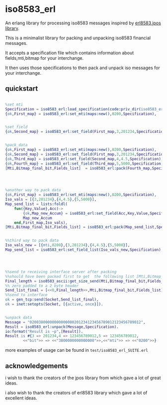 iso8583_erl
=====

An erlang library for processing iso8583 messages inspired by [erl8583],[jpos library].

This is a minimalist library for  packing and unpacking iso8583 financial messages.

It accepts a specification file which contains information about fields,mti,bitmap  for your interchange.

It then uses those specifications to then pack and unpack iso messages for your interchange.





## quickstart ##
```erlang

%set mti
Specification = iso8583_erl:load_specification(code:priv_dir(iso8583_erl)++"/custom.cfg"),
{ok,First_map} = iso8583_erl:set_mti(maps:new(),0200,Specification),


%set field
{ok,Second_map} = iso8583_erl:set_field(First_map,3,201234,Specification),


%pack_data
{ok,First_map} = iso8583_erl:set_mti(maps:new(),0200,Specification),
{ok,Second_map} = iso8583_erl:set_field(First_map,3,201234,Specification),
{ok,Third_map} = iso8583_erl:set_field(Second_map,4,4.5,Specification),
{ok,Fourth_map} = iso8583_erl:set_field(Third_map,5,5000,Specification),
[Mti,Bitmap_final_bit,Fields_list]  = iso8583_erl:pack(Fourth_map,Specification),




%another way to pack data
{ok,First_map} = iso8583_erl:set_mti(maps:new(),0200,Specification),	
Iso_vals = [{3,201234},{4,4.5},{5,5000}],
Map_send_list = lists:foldl(
	fun({Key,Value},Acc)->
		{ok,Map_new_Accum} = iso8583_erl:set_field(Acc,Key,Value,Specification),
		Map_new_Accum
	end,First_map,Iso_vals),
[Mti,Bitmap_final_bit,Fields_list] = iso8583_erl:pack(Map_send_list,Specification).


%%third way to pack data
Iso_vals_new = [{mti,0200},{3,201234},{4,4.5},{5,5000}],
Map_send_list = iso8583_erl:set_field_list(Iso_vals_new,Specification),




%%send to receiving interface server after packing 
%%should have been packed first to get  the following list [Mti,Bitmap_final_bit,Fields_list]
Final_length = iso8583_ascii:get_size_send(Mti,Bitmap_final_bit,Fields_list),
%% zero padded to a 2 byte header
Send_list_final = [<<0,Final_length>>,Mti,Bitmap_final_bit,Fields_list],
%%send to interface
ok = gen_tcp:send(Socket,Send_list_final),
ok = inet:setopts(Socket, [{active, once}]).


%unpack data
Message = "02003800000000000000201234123456789012123456789012",
Result = iso8583_erl:unpack(Message,Specification).
io:format("Result is ~p",[Result]).
Result is #{3 => 201234,4 => 123456789012,5 => 123456789012,
		<<"bit">> => <<"3800000000000000">>,<<"mti">> => <<"0200">>}
```


more examples of usage can be found in  ```test/iso8583_erl_SUITE.erl```


## acknowledgements ##
i wish to thank the creators of the jpos library from which gave a lot of great ideas.

i also wish to thank the creators of erl8583 library which gave a lot of excellent ideas.

[erl8583]: https://github.com/mgwidmann/erl8583
[jpos library]: https://github.com/jpos/jPOS
